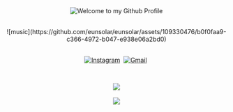 

<!--
**eunsolar/eunsolar** is a ✨ _special_ ✨ repository because its `README.md` (this file) appears on your GitHub profile.

Here are some ideas to get you started:

- 🔭 I’m currently working on ...
- 🌱 I’m currently learning ...
- 👯 I’m looking to collaborate on ...
- 🤔 I’m looking for help with ...
- 💬 Ask me about ...
- 📫 How to reach me: ...
- 😄 Pronouns: ...
- ⚡ Fun fact: ...
-->
<!-- "Hero" Header -->
<div align="center">
  <img src="https://github.com/BrunnerLivio/brunnerlivio/blob/master/images/welcome.png?raw=true" style="max-width: 100%;" alt="Welcome to my Github Profile" />
  <br />
  <br />
 <p>
   ![music](https://github.com/eunsolar/eunsolar/assets/109330476/b0f0faa9-c366-4972-b047-e938e06a2bd0)

</p>

<p align="center">
<br>
<a href="[https://instagram.com/solsol_12.27?igshid=solsol_12.27](https://www.instagram.com/solsol_12.27/?igshid=solsol_12.27)"><img src="https://img.shields.io/badge/instagram-%23E4405F.svg?&style=for-the-badge&logo=instagram&logoColor=white" alt="Instagram" /></a>&nbsp;
<a href="mailto:ensol07@gmail.com?subject=Hola%20Sumanth"><img src="https://img.shields.io/badge/gmail-%23D14836.svg?&style=for-the-badge&logo=gmail&logoColor=white" alt="Gmail"/></a>&nbsp;
<!--<a href="https://kkvanonymous.github.io/"><img alt="Website" src="https://img.shields.io/website?style=for-the-badge&up_message=portfolio&url=https%3A%2F%2Fkkvanonymous.github.io%2F"></a>-->
</p>

<br>

 
 <img src="https://github-readme-stats.vercel.app/api/top-langs/?username=eunsolar&layout=compact"><br><br>
<img src="https://github-readme-stats.vercel.app/api?username=eunsolar&show_icons=true">
